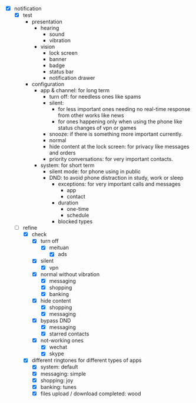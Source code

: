 - [x] notification
	- [x] test
		- presentation
			- hearing
				- sound
				- vibration
			- vision
				- lock screen
				- banner
				- badge
				- status bar
				- notification drawer	
		- configuration
			- app & channel: for long term 
				- turn off: for needless ones like spams
				- silent: 
					- for less important ones needing no real-time response from other works like news
					- for ones happening only when using the phone like status changes of vpn or games
				- snooze: if there is something more important currently.
				- normal
				- hide content at the lock screen: for privacy like messages and orders
				- priority conversations: for very important contacts. 
			- system: for short term
				- silent mode: for phone using in public
				- DND: to avoid phone distraction in study, work or sleep
					- exceptions: for very important calls and messages
						- app
						- contact
					- duration
						- one-time
						- schedule
					- blocked types
	- [ ] refine
		- [x] check 
			- [x] turn off
				- [x] meituan
					- [x] ads
			- [x] silent
				- [x] vpn
			- [x] normal without vibration
				- [x] messaging
				- [x] shopping
				- [x] banking
			- [x] hide content
				- [x] shopping
				- [x] messaging
			- [x] bypass DND
				- [x] messaging
				- [x] starred contacts
			- [x] not-working ones
				- [x] wechat
				- [x] skype
		- [x] different ringtones for different types of apps
			- [x] system: default
			- [x] messaging: simple
			- [x] shopping: joy
			- [x] banking: tunes
			- [x] files upload / download completed: wood 

<!--stackedit_data:
eyJoaXN0b3J5IjpbLTE5NjM0MTk4NjhdfQ==
-->